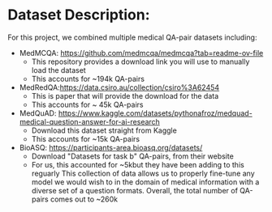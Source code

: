 # Dataset Description:
For this project, we combined multiple medical QA-pair datasets including:
- MedMCQA: https://github.com/medmcqa/medmcqa?tab=readme-ov-file
    - This repository provides a download link you will use to manually load the dataset
    - This accounts for ~194k QA-pairs
- MedRedQA:https://data.csiro.au/collection/csiro%3A62454
    - This is paper that will provide the download for the data
    - This accounts for ~ 45k QA-pairs
- MedQuAD: https://www.kaggle.com/datasets/pythonafroz/medquad-medical-question-answer-for-ai-research
    - Download this dataset straight from Kaggle
    - This accounts for ~15k QA-pairs
- BioASQ: https://participants-area.bioasq.org/datasets/
    - Download "Datasets for task b"  QA-pairs, from their website
    - For us, this accounted for ~5kbut they have been adding to this reguarly
This collection of data allows us to properly fine-tune any model we would wish to in the domain of medical information with a diverse set of a question formats. Overall, the total number of QA-pairs comes out to ~260k